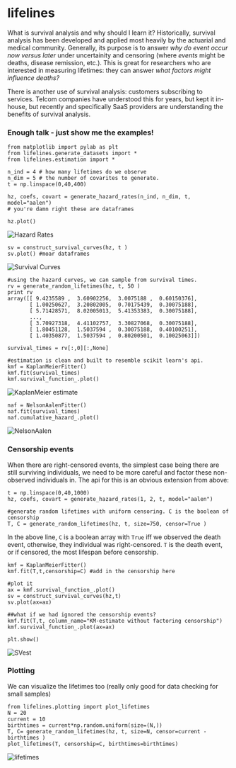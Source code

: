 lifelines
=======
 
What is survival analysis and why should I learn it? Historically, survival analysis has been developed and applied most heavily by the actuarial and medical community. Generally, its purpose is to answer *why do event occur now versus later* under uncertainity and censoring (where *events* might be deaths, disease remission, etc.). This is great for researchers who are interested in measuring lifetimes: they can answer *what factors might influence deaths?*

There is another use of survival analysis: customers subscribing to services. Telcom companies have understood this for years, but kept it in-house, but recently and specifically SaaS providers are understanding the benefits of survival analysis. 
 

### Enough talk - just show me the examples!

    from matplotlib import pylab as plt
    from lifelines.generate_datasets import *
    from lifelines.estimation import *

    n_ind = 4 # how many lifetimes do we observe
    n_dim = 5 # the number of covarites to generate. 
    t = np.linspace(0,40,400)

    hz, coefs, covart = generate_hazard_rates(n_ind, n_dim, t, model="aalen")
    # you're damn right these are dataframes

    hz.plot()

![Hazard Rates](http://i.imgur.com/O8Og76O.png)

    sv = construct_survival_curves(hz, t )
    sv.plot() #moar dataframes

![Survival Curves](http://i.imgur.com/jWu3CM9.png)

    #using the hazard curves, we can sample from survival times.
    rv = generate_random_lifetimes(hz, t, 50 )
    print rv
    array([[ 9.4235589 ,  3.60902256,  3.0075188 ,  0.60150376],
           [ 1.00250627,  3.20802005,  0.70175439,  0.30075188],
           [ 5.71428571,  8.02005013,  5.41353383,  0.30075188],
           ...,
           [ 3.70927318,  4.41102757,  3.30827068,  0.30075188],
           [ 1.80451128,  1.5037594 ,  0.30075188,  0.40100251],
           [ 1.40350877,  1.5037594 ,  0.80200501,  0.10025063]])

    survival_times = rv[:,0][:,None]  

    #estimation is clean and built to resemble scikit learn's api.
    kmf = KaplanMeierFitter()
    kmf.fit(survival_times)
    kmf.survival_function_.plot()

![KaplanMeier estimate](http://i.imgur.com/aztRkvl.png)

    naf = NelsonAalenFitter()
    naf.fit(survival_times)
    naf.cumulative_hazard_.plot()

![NelsonAalen](http://i.imgur.com/xA9OBFN.png)


### Censorship events
When there are right-censored events, the simplest case being there are still surviving individuals, we need to be more careful and factor these 
non-observed individuals in. The api for this is an obvious extension from above:


    t = np.linspace(0,40,1000)
    hz, coefs, covart = generate_hazard_rates(1, 2, t, model="aalen")

    #generate random lifetimes with uniform censoring. C is the boolean of censorship
    T, C = generate_random_lifetimes(hz, t, size=750, censor=True )

In the above line, `C` is a boolean array with `True` iff we observed the death event, otherwise, they individual was right-censored. `T` is the death event, or if censored, the most lifespan before censorship.  


    kmf = KaplanMeierFitter()
    kmf.fit(T,t,censorship=C) #add in the censorship here

    #plot it
    ax = kmf.survival_function_.plot()
    sv = construct_survival_curves(hz,t) 
    sv.plot(ax=ax) 

    ##what if we had ignored the censorship events?
    kmf.fit(T,t, column_name="KM-estimate without factoring censorship")
    kmf.survival_function_.plot(ax=ax)

    plt.show()

![SVest](http://i.imgur.com/jYm911Z.png)


### Plotting 

We can visualize the lifetimes too (really only good for data checking for small samples)

    from lifelines.plotting import plot_lifetimes
    N = 20
    current = 10
    birthtimes = current*np.random.uniform(size=(N,))
    T, C= generate_random_lifetimes(hz, t, size=N, censor=current - birthtimes )
    plot_lifetimes(T, censorship=C, birthtimes=birthtimes)

![lifetimes](http://i.imgur.com/JDt3t3X.png)

